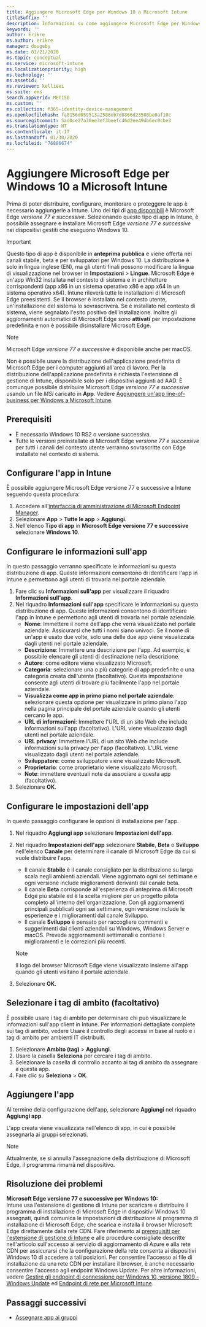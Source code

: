```yaml
---
title: Aggiungere Microsoft Edge per Windows 10 a Microsoft Intune
titleSuffix: ''
description: Informazioni su come aggiungere Microsoft Edge per Windows a Microsoft Intune.
keywords: ''
author: Erikre
ms.author: erikre
manager: dougeby
ms.date: 01/21/2020
ms.topic: conceptual
ms.service: microsoft-intune
ms.localizationpriority: high
ms.technology: ''
ms.assetid: ''
ms.reviewer: kellieei
ms.suite: ems
search.appverid: MET150
ms.custom: ''
ms.collection: M365-identity-device-management
ms.openlocfilehash: fa0156d059513a2586eb7d8866d23508be0af10c
ms.sourcegitcommit: 5ad0ce27a30ee3ef3beefc46d2ee49db6ec0cbe3
ms.translationtype: HT
ms.contentlocale: it-IT
ms.lasthandoff: 01/30/2020
ms.locfileid: "76886674"
---
```

# <a name="add-microsoft-edge-for-windows-10-to-microsoft-intune"></a>Aggiungere Microsoft Edge per Windows 10 a Microsoft Intune

Prima di poter distribuire, configurare, monitorare o proteggere le app è necessario aggiungerle a Intune. Uno dei tipi di [app disponibili](~/apps/apps-add.md#app-types-in-microsoft-intune) è Microsoft Edge *versione 77 e successive*. Selezionando questo tipo di app in Intune, è possibile assegnare e installare Microsoft Edge *versione 77 e successive* nei dispositivi gestiti che eseguono Windows 10.

> [!IMPORTANT]
> Questo tipo di app è disponibile in **anteprima pubblica** e viene offerta nei canali stabile, beta e per sviluppatori per Windows 10. La distribuzione è solo in lingua inglese (EN), ma gli utenti finali possono modificare la lingua di visualizzazione nel browser in **Impostazioni** > **Lingue**. Microsoft Edge è un'app Win32 installata nel contesto di sistema e in architetture corrispondenti (app x86 in un sistema operativo x86 e app x64 in un sistema operativo x64). Intune rileverà tutte le installazioni di Microsoft Edge preesistenti. Se il browser è installato nel contesto utente, un'installazione del sistema lo sovrascriverà. Se è installato nel contesto di sistema, viene segnalato l'esito positivo dell'installazione. Inoltre gli aggiornamenti automatici di Microsoft Edge sono **attivati** per impostazione predefinita e non è possibile disinstallare Microsoft Edge.

> [!NOTE]
> Microsoft Edge *versione 77 e successive* è disponibile anche per macOS.
> 
> Non è possibile usare la distribuzione dell'applicazione predefinita di Microsoft Edge per i computer aggiunti all'area di lavoro. Per la distribuzione dell'applicazione predefinita è richiesta l'estensione di gestione di Intune, disponibile solo per i dispositivi aggiunti ad AAD. È comunque possibile distribuire Microsoft Edge *versione 77 e successive* usando un file *MSI* caricato in **App**. Vedere [Aggiungere un'app line-of-business per Windows a Microsoft Intune](~/apps/lob-apps-windows.md).

## <a name="prerequisites"></a>Prerequisiti
- È necessario Windows 10 RS2 o versione successiva.
- Tutte le versioni preinstallate di Microsoft Edge *versione 77 e successive* per tutti i canali del contesto utente verranno sovrascritte con Edge installato nel contesto di sistema.

## <a name="configure-the-app-in-intune"></a>Configurare l'app in Intune
È possibile aggiungere Microsoft Edge versione 77 e successive a Intune seguendo questa procedura:

1. Accedere all'[interfaccia di amministrazione di Microsoft Endpoint Manager](https://go.microsoft.com/fwlink/?linkid=2109431).
2. Selezionare **App** > **Tutte le app** > **Aggiungi**.
3. Nell'elenco **Tipo di app** in **Microsoft Edge versione 77 e successive** selezionare **Windows 10**.

## <a name="configure-app-information"></a>Configurare le informazioni sull'app
In questo passaggio verranno specificate le informazioni su questa distribuzione di app. Queste informazioni consentono di identificare l'app in Intune e permettono agli utenti di trovarla nel portale aziendale.

1. Fare clic su **Informazioni sull'app** per visualizzare il riquadro **Informazioni sull'app**.
2. Nel riquadro **Informazioni sull'app** specificare le informazioni su questa distribuzione di app. Queste informazioni consentono di identificare l'app in Intune e permettono agli utenti di trovarla nel portale aziendale.
    - **Nome**: Immettere il nome dell'app che verrà visualizzato nel portale aziendale. Assicurarsi che tutti i nomi siano univoci. Se il nome di un'app è usato due volte, solo una delle due app viene visualizzata dagli utenti nel portale aziendale.
    - **Descrizione**: Immettere una descrizione per l'app. Ad esempio, è possibile elencare gli utenti di destinazione nella descrizione.
    - **Autore**: come editore viene visualizzato Microsoft.
    - **Categoria**: selezionare una o più categorie di app predefinite o una categoria creata dall'utente (facoltativo). Questa impostazione consente agli utenti di trovare più facilmente l'app nel portale aziendale.
    - **Visualizza come app in primo piano nel portale aziendale**: selezionare questa opzione per visualizzare in primo piano l'app nella pagina principale del portale aziendale quando gli utenti cercano le app.
    - **URL di informazioni**: Immettere l'URL di un sito Web che include informazioni sull'app (facoltativo). L'URL viene visualizzato dagli utenti nel portale aziendale.
    - **URL privacy**: Immettere l'URL di un sito Web che include informazioni sulla privacy per l'app (facoltativo). L'URL viene visualizzato dagli utenti nel portale aziendale.
    - **Sviluppatore**: come sviluppatore viene visualizzato Microsoft.
    - **Proprietario**: come proprietario viene visualizzato Microsoft.
    - **Note**: immettere eventuali note da associare a questa app (facoltativo).
3. Selezionare **OK**.

## <a name="configure-app-settings"></a>Configurare le impostazioni dell'app
In questo passaggio configurare le opzioni di installazione per l'app.

1. Nel riquadro **Aggiungi app** selezionare **Impostazioni dell'app**.
2. Nel riquadro **Impostazioni dell'app** selezionare **Stabile**, **Beta** o **Sviluppo** nell'elenco **Canale** per determinare il canale di Microsoft Edge da cui si vuole distribuire l'app.
    - Il canale **Stabile** è il canale consigliato per la distribuzione su larga scala negli ambienti aziendali. Viene aggiornato ogni sei settimane e ogni versione include miglioramenti derivanti dal canale beta.
    - Il canale **Beta** corrisponde all'esperienza di anteprima di Microsoft Edge più stabile ed è la scelta migliore per un progetto pilota completo all'interno dell'organizzazione. Con gli aggiornamenti principali pubblicati ogni sei settimane, ogni versione include le esperienze e i miglioramenti dal canale Sviluppo.
    - Il canale **Sviluppo** è pensato per raccogliere commenti e suggerimenti dai clienti aziendali su Windows, Windows Server e macOS. Prevede aggiornamenti settimanali e contiene i miglioramenti e le correzioni più recenti.

    > [!NOTE]
    > Il logo del browser Microsoft Edge viene visualizzato insieme all'app quando gli utenti visitano il portale aziendale.

3.  Selezionare **OK**.

## <a name="select-scope-tags-optional"></a>Selezionare i tag di ambito (facoltativo)
È possibile usare i tag di ambito per determinare chi può visualizzare le informazioni sull'app client in Intune. Per informazioni dettagliate complete sui tag di ambito, vedere Usare il controllo degli accessi in base al ruolo e i tag di ambito per ambienti IT distribuiti.
1.  Selezionare **Ambito (tag)**  > **Aggiungi**.
2.  Usare la casella **Seleziona** per cercare i tag di ambito.
3.  Selezionare la casella di controllo accanto ai tag di ambito da assegnare a questa app.
4.  Fare clic su **Seleziona** > **OK**.

## <a name="add-the-app"></a>Aggiungere l'app
Al termine della configurazione dell'app, selezionare **Aggiungi** nel riquadro **Aggiungi app**. 

L'app creata viene visualizzata nell'elenco di app, in cui è possibile assegnarla ai gruppi selezionati. 

> [!NOTE]
> Attualmente, se si annulla l'assegnazione della distribuzione di Microsoft Edge, il programma rimarrà nel dispositivo.

## <a name="troubleshooting"></a>Risoluzione dei problemi
**Microsoft Edge versione 77 e successive per Windows 10:**<br>
Intune usa l'estensione di gestione di Intune per scaricare e distribuire il programma di installazione di Microsoft Edge in dispositivi Windows 10 assegnati, quindi comunica le impostazioni di distribuzione al programma di installazione di Microsoft Edge, che scarica e installa il browser Microsoft Edge direttamente dalla rete CDN. Fare riferimento ai [prerequisiti per l'estensione di gestione di Intune](~/apps/intune-management-extension.md#prerequisites) e alle procedure consigliate descritte nell'articolo sull'accesso al servizio di aggiornamento di Azure e alla rete CDN per assicurarsi che la configurazione della rete consenta ai dispositivi Windows 10 di accedere a tali posizioni. Per consentire l'accesso ai file di installazione da una rete CDN per installare il browser, è anche necessario consentire l'accesso agli endpoint Windows Update. Per altre informazioni, vedere [Gestire gli endpoint di connessione per Windows 10, versione 1809 - Windows Update](https://docs.microsoft.com/windows/privacy/manage-windows-1809-endpoints#windows-update) ed [Endpoint di rete per Microsoft Intune](~/fundamentals/intune-endpoints.md).

## <a name="next-steps"></a>Passaggi successivi
- [Assegnare app ai gruppi](~/apps/apps-deploy.md)
